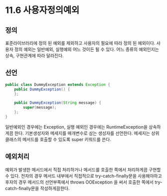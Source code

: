 # 11.6 사용자정의예외

## 정의

표준라이브러리에 정의 된 예외를 제외하고 사용자의 필요에 따라 정의 된 예외이다.
사용자 정의 예외는 일반예외, 실행예외 어느 것이든 될 수 있다.
어느 종류의 예외인지는 상속, 구현관계에 따라 달라진다.

## 선언

~~~java
public class DummyException extends Exception {
    public DummyException() {
    };

    public DummyException(String message) {
        super(message);
    };
}
~~~
일반예외인 경우에는 Exception, 실행 예외인 경우에는 RuntimeException을 상속하게끔 한다.
기본생성자와 메세지를 매개변수로 삼는 생성자를 선언한다.
메세지는 상위클래스의 메서드를 호출할 수 있도록 super 키워드를 쓴다.

## 예외처리
예외가 발생한 메서드에서 직접 처리하거나 메서드를 호출한 쪽에서 처리하게끔 구현할 수 있다.
전자의 경우 메서드 내부에서 직접적으로 try-catch-finally문을 사용해야하고 후자의 경우 메서드의 선언부쪽에서 
throws OOException 을 써서 호출한 쪽에서 try-catch-finally문을 작성하게끔한다.